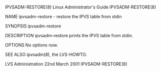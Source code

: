 IPVSADM-RESTORE(8)                                                                       Linux Administrator's Guide                                                                       IPVSADM-RESTORE(8)



NAME
       ipvsadm-restore - restore the IPVS table from stdin

SYNOPSIS
       ipvsadm-restore

DESCRIPTION
       ipvsadm-restore prints the IPVS table from stdin.

OPTIONS
       No options now.

SEE ALSO
       ipvsadm(8), the LVS-HOWTO.



LVS Administration                                                                             22nd March 2001                                                                             IPVSADM-RESTORE(8)
